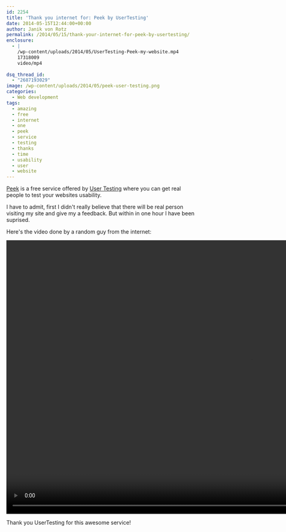 ```yaml
---
id: 2254
title: 'Thank you internet for: Peek by UserTesting'
date: 2014-05-15T12:44:00+00:00
author: Janik von Rotz
permalink: /2014/05/15/thank-your-internet-for-peek-by-usertesting/
enclosure:
  - |
    /wp-content/uploads/2014/05/UserTesting-Peek-my-website.mp4
    17318009
    video/mp4
    
dsq_thread_id:
  - "2687193029"
image: /wp-content/uploads/2014/05/peek-user-testing.png
categories:
  - Web development
tags:
  - amazing
  - free
  - internet
  - one
  - peek
  - service
  - testing
  - thanks
  - time
  - usability
  - user
  - website
---
```

[Peek](http://peek.usertesting.com/) is a free service offered by [User Testing](http://www.usertesting.com/) where you can get real people to test your websites usability.

I have to admit, first I didn't really believe that there will be real person visiting my site and give my a feedback. But within in one hour I have been suprised.

Here's the video done by a random guy from the internet: 
<!--more-->
<video width="1280" height="716" controls><source src="/wp-content/uploads/2014/05/UserTesting-Peek-my-website.mp4" type="video/mp4">Your browser does not support the video tag.</video>

Thank you UserTesting for this awesome service!